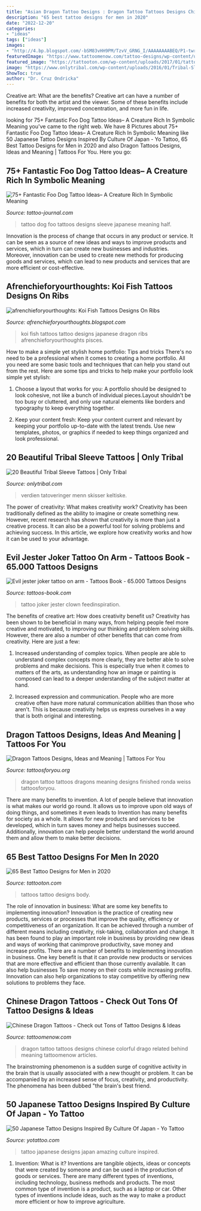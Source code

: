 ```yaml
---
title: "Asian Dragon Tattoo Designs : Dragon Tattoo Tattoos Designs Chinese Colorful Drago Related Behind Meaning Tattoomenow Articles"
description: "65 best tattoo designs for men in 2020"
date: "2022-12-20"
categories:
- "ideas"
tags: ["ideas"]
images:
- "http://4.bp.blogspot.com/-bSM83vHH9PM/TzvV_GRNG_I/AAAAAAAABEQ/P1-twrZxQ_A/s1600/japanese-Koi-Fish-full-Tattoos-For-Girls-1516.jpg"
featuredImage: "https://www.tattoomenow.com/tattoo-designs/wp-content/uploads/2012/09/tatuagem_drago_dragon_tattoo.jpg"
featured_image: "https://tattooton.com/wp-content/uploads/2017/01/tattoos-for-men-271.jpg"
image: "https://www.onlytribal.com/wp-content/uploads/2016/01/Tribal-Sleeves-Tattoos.jpg"
ShowToc: true
author: "Dr. Cruz Ondricka"
---
```



Creative art: What are the benefits?
Creative art can have a number of benefits for both the artist and the viewer. Some of these benefits include increased creativity, improved concentration, and more fun in life.

	

		
looking for 75+ Fantastic Foo Dog Tattoo Ideas– A Creature Rich In Symbolic Meaning you've came to the right web. We have 8 Pictures about 75+ Fantastic Foo Dog Tattoo Ideas– A Creature Rich In Symbolic Meaning like 50 Japanese Tattoo Designs Inspired By Culture Of Japan - Yo Tattoo, 65 Best Tattoo Designs for Men in 2020 and also Dragon Tattoos Designs, Ideas and Meaning | Tattoos For You. Here you go:
		
    
## 75+ Fantastic Foo Dog Tattoo Ideas– A Creature Rich In Symbolic Meaning

<img loading=lazy src="https://tattoo-journal.com/wp-content/uploads/2017/01/Foo-Dog-Tattoo-66-765x950.jpg" onerror="this.onerror=null;this.src='https://tse1.mm.bing.net/th?id=OIP.WTjMTnPsinm1ofvt7Y7BbwHaJM&amp;pid=15.1';" alt="75+ Fantastic Foo Dog Tattoo Ideas– A Creature Rich In Symbolic Meaning">

_Source: tattoo-journal.com_

>tattoo dog foo tattoos designs sleeve japanese meaning half. 

	

Innovation is the process of change that occurs in any product or service. It can be seen as a source of new ideas and ways to improve products and services, which in turn can create new businesses and industries. Moreover, innovation can be used to create new methods for producing goods and services, which can lead to new products and services that are more efficient or cost-effective.

    
## Afrenchieforyourthoughts: Koi Fish Tattoos Designs On Ribs

<img loading=lazy src="http://4.bp.blogspot.com/-bSM83vHH9PM/TzvV_GRNG_I/AAAAAAAABEQ/P1-twrZxQ_A/s1600/japanese-Koi-Fish-full-Tattoos-For-Girls-1516.jpg" onerror="this.onerror=null;this.src='https://tse2.mm.bing.net/th?id=OIP.DVl5dw-tIc6066ZeIHXnNQAAAA&amp;pid=15.1';" alt="afrenchieforyourthoughts: Koi Fish Tattoos Designs On Ribs">

_Source: afrenchieforyourthoughts.blogspot.com_

>koi fish tattoos tattoo designs japanese dragon ribs afrenchieforyourthoughts pisces. 

	

How to make a simple yet stylish home portfolio: Tips and tricks
There's no need to be a professional when it comes to creating a home portfolio. All you need are some basic tools and techniques that can help you stand out from the rest. Here are some tips and tricks to help make your portfolio look simple yet stylish:
1. Choose a layout that works for you: A portfolio should be designed to look cohesive, not like a bunch of individual pieces.Layout shouldn't be too busy or cluttered, and only use natural elements like borders and typography to keep everything together.

2. Keep your content fresh: Keep your content current and relevant by keeping your portfolio up-to-date with the latest trends. Use new templates, photos, or graphics if needed to keep things organized and look professional.


    
## 20 Beautiful Tribal Sleeve Tattoos | Only Tribal

<img loading=lazy src="https://www.onlytribal.com/wp-content/uploads/2016/01/Tribal-Sleeves-Tattoos.jpg" onerror="this.onerror=null;this.src='https://tse3.mm.bing.net/th?id=OIP.1Tm1Nxfmv5BYxUqjHp_OGAHaJ3&amp;pid=15.1';" alt="20 Beautiful Tribal Sleeve Tattoos | Only Tribal">

_Source: onlytribal.com_

>verdien tatoveringer menn skisser keltiske. 

	

The power of creativity: What makes creativity work?
Creativity has been traditionally defined as the ability to imagine or create something new. However, recent research has shown that creativity is more than just a creative process. It can also be a powerful tool for solving problems and achieving success. In this article, we explore how creativity works and how it can be used to your advantage.

    
## Evil Jester Joker Tattoo On Arm - Tattoos Book - 65.000 Tattoos Designs

<img loading=lazy src="https://tattoos-book.com/wp-content/uploads/2016/02/evil-jester-joker-tattoo-on-arm.jpg" onerror="this.onerror=null;this.src='https://tse1.mm.bing.net/th?id=OIP.1Vcqm64Er_G_95LeZ4eRCQHaJ4&amp;pid=15.1';" alt="Evil jester joker tattoo on arm - Tattoos Book - 65.000 Tattoos Designs">

_Source: tattoos-book.com_

>tattoo joker jester clown feedinspiration. 

	

The benefits of creative art: How does creativity benefit us?
Creativity has been shown to be beneficial in many ways, from helping people feel more creative and motivated, to improving our thinking and problem solving skills. However, there are also a number of other benefits that can come from creativity. Here are just a few: 
1. Increased understanding of complex topics. When people are able to understand complex concepts more clearly, they are better able to solve problems and make decisions. This is especially true when it comes to matters of the arts, as understanding how an image or painting is composed can lead to a deeper understanding of the subject matter at hand. 

2. Increased expression and communication. People who are more creative often have more natural communication abilities than those who aren’t. This is because creativity helps us express ourselves in a way that is both original and interesting.

    
## Dragon Tattoos Designs, Ideas And Meaning | Tattoos For You

<img loading=lazy src="http://www.tattoosforyou.org/wp-content/uploads/2013/09/Tattoos-of-Dragons-768x1024.jpg" onerror="this.onerror=null;this.src='https://tse3.mm.bing.net/th?id=OIP.q4kgPFecNDJ3zL9K9V9_nAHaJ4&amp;pid=15.1';" alt="Dragon Tattoos Designs, Ideas and Meaning | Tattoos For You">

_Source: tattoosforyou.org_

>dragon tattoo tattoos dragons meaning designs finished ronda weiss tattoosforyou. 

	

There are many benefits to invention. A lot of people believe that innovation is what makes our world go round. It allows us to improve upon old ways of doing things, and sometimes it even leads to
Invention has many benefits for society as a whole. It allows for new products and services to be developed, which in turn saves money and helps businesses succeed. Additionally, innovation can help people better understand the world around them and allow them to make better decisions.

    
## 65 Best Tattoo Designs For Men In 2020

<img loading=lazy src="https://tattooton.com/wp-content/uploads/2017/01/tattoos-for-men-271.jpg" onerror="this.onerror=null;this.src='https://tse3.mm.bing.net/th?id=OIP.l1QcJwVZfWe-_yq_yYH7SQHaJ4&amp;pid=15.1';" alt="65 Best Tattoo Designs for Men in 2020">

_Source: tattooton.com_

>tattoos tattoo designs body. 

	

The role of innovation in business: What are some key benefits to implementing innovation?
Innovation is the practice of creating new products, services or processes that improve the quality, efficiency or competitiveness of an organization. It can be achieved through a number of different means including creativity, risk-taking, collaboration and change. It has been found to play an important role in business by providing new ideas and ways of working that canimprove productivity, save money and increase profits.
There are a number of benefits to implementing innovation in business. One key benefit is that it can provide new products or services that are more effective and efficient than those currently available. It can also help businesses To save money on their costs while increasing profits. Innovation can also help organizations to stay competitive by offering new solutions to problems they face.

    
## Chinese Dragon Tattoos - Check Out Tons Of Tattoo Designs &amp; Ideas

<img loading=lazy src="https://www.tattoomenow.com/tattoo-designs/wp-content/uploads/2012/09/tatuagem_drago_dragon_tattoo.jpg" onerror="this.onerror=null;this.src='https://tse3.mm.bing.net/th?id=OIP.ZIbNzuFup_ObI2SAQnL_IwHaK_&amp;pid=15.1';" alt="Chinese Dragon Tattoos - Check out Tons of Tattoo Designs &amp; Ideas">

_Source: tattoomenow.com_

>dragon tattoo tattoos designs chinese colorful drago related behind meaning tattoomenow articles. 

	

The brainstroming phenomenon is a sudden surge of cognitive activity in the brain that is usually associated with a new thought or problem. It can be accompanied by an increased sense of focus, creativity, and productivity. The phenomena has been dubbed "the brain's best friend.

    
## 50 Japanese Tattoo Designs Inspired By Culture Of Japan - Yo Tattoo

<img loading=lazy src="http://yotattoo.com/wp-content/uploads/2016/03/Amazing-Japanese-Tattoo-Designs.jpg" onerror="this.onerror=null;this.src='https://tse4.mm.bing.net/th?id=OIP.3KwmwLEWrLIpLlCV_IA-LgHaJ7&amp;pid=15.1';" alt="50 Japanese Tattoo Designs Inspired By Culture Of Japan - Yo Tattoo">

_Source: yotattoo.com_

>tattoo japanese designs japan amazing culture inspired. 

	

1. Invention: What is it?
Inventions are tangible objects, ideas or concepts that were created by someone and can be used in the production of goods or services. There are many different types of inventions, including technology, business methods and products. The most common type of invention is a product, such as a laptop or car. Other types of inventions include ideas, such as the way to make a product more efficient or how to improve agriculture.

